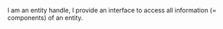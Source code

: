I am an entity handle, I provide an interface to access all information (= components) of an entity.